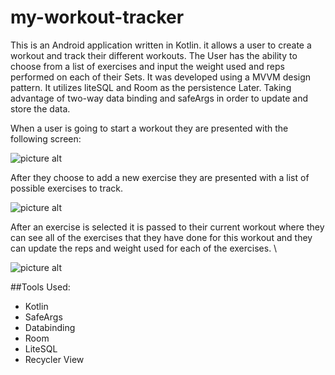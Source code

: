 # my-workout-tracker


This is an Android application written in Kotlin. it allows a user to create a workout and track their different workouts. The User has the ability to choose from a list of exercises and input the weight used and reps performed on each of their Sets. It was developed using a MVVM design pattern. It utilizes liteSQL and Room as the persistence Later. Taking advantage of two-way data binding and safeArgs in order to update and store the data. 


When a user is going to start a workout they are presented with the following screen:

![picture alt](https://i.imgur.com/2cIknoq.png)



After they choose to add a new exercise they are presented with a list of possible exercises to track.

![picture alt](https://i.imgur.com/66dGReS.png)


After an exercise is selected it is passed to their current workout where they can see all of the exercises that they have done for this workout and they can update the reps and weight used for each of the exercises. \

![picture alt](https://i.imgur.com/LWJt1zW.png)


##Tools Used:


* Kotlin
* SafeArgs
* Databinding
* Room
* LiteSQL
* Recycler View 
